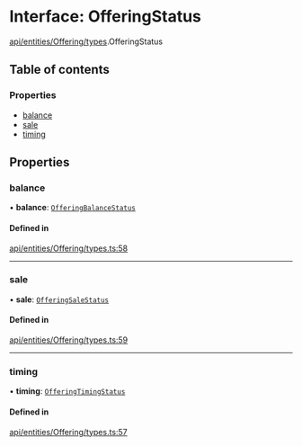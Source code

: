 # Interface: OfferingStatus

[api/entities/Offering/types](../wiki/api.entities.Offering.types).OfferingStatus

## Table of contents

### Properties

- [balance](../wiki/api.entities.Offering.types.OfferingStatus#balance)
- [sale](../wiki/api.entities.Offering.types.OfferingStatus#sale)
- [timing](../wiki/api.entities.Offering.types.OfferingStatus#timing)

## Properties

### balance

• **balance**: [`OfferingBalanceStatus`](../wiki/api.entities.Offering.types.OfferingBalanceStatus)

#### Defined in

[api/entities/Offering/types.ts:58](https://github.com/PolymeshAssociation/polymesh-sdk/blob/31fdce23/src/api/entities/Offering/types.ts#L58)

___

### sale

• **sale**: [`OfferingSaleStatus`](../wiki/api.entities.Offering.types.OfferingSaleStatus)

#### Defined in

[api/entities/Offering/types.ts:59](https://github.com/PolymeshAssociation/polymesh-sdk/blob/31fdce23/src/api/entities/Offering/types.ts#L59)

___

### timing

• **timing**: [`OfferingTimingStatus`](../wiki/api.entities.Offering.types.OfferingTimingStatus)

#### Defined in

[api/entities/Offering/types.ts:57](https://github.com/PolymeshAssociation/polymesh-sdk/blob/31fdce23/src/api/entities/Offering/types.ts#L57)
